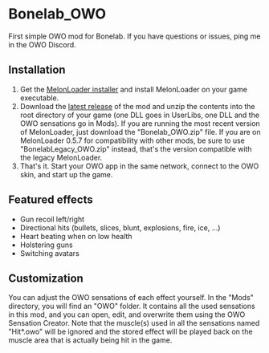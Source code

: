 # Bonelab_OWO
First simple OWO mod for Bonelab. If you have questions or issues, ping me in the OWO Discord.

## Installation
1. Get the [MelonLoader installer](https://melonwiki.xyz/#/?id=automated-installation) and install MelonLoader on your game executable.
2. Download the [latest release](https://github.com/floh-bhaptics/Bonelab_OWO/releases/latest/) of the mod and unzip the contents into the root directory of your game (one DLL goes in UserLibs, one DLL and the OWO sensations go in Mods). If you are running the most recent version of MelonLoader, just download the "Bonelab_OWO.zip" file. If you are on MelonLoader 0.5.7 for compatibility with other mods, be sure to use "BonelabLegacy_OWO.zip" instead, that's the version compatible with the legacy MelonLoader.
3. That's it. Start your OWO app in the same network, connect to the OWO skin, and start up the game.

## Featured effects
- Gun recoil left/right
- Directional hits (bullets, slices, blunt, explosions, fire, ice, ...)
- Heart beating when on low health
- Holstering guns
- Switching avatars

## Customization
You can adjust the OWO sensations of each effect yourself. In the "Mods" directory, you will find an "OWO" folder. It contains all the used sensations in this mod, and you can open, edit, and overwrite them using the OWO Sensation Creator. Note that the muscle(s) used in all the sensations named "Hit*.owo" will be ignored and the stored effect will be played back on the muscle area that is actually being hit in the game.
